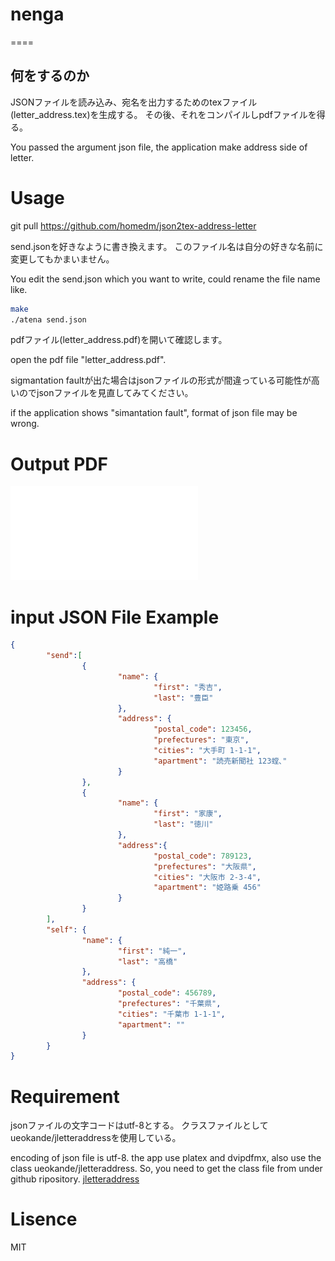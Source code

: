 # nenga
====

## 何をするのか
JSONファイルを読み込み、宛名を出力するためのtexファイル(letter_address.tex)を生成する。
その後、それをコンパイルしpdfファイルを得る。

You passed the argument json file, the application make address side of letter.

# Usage
git pull https://github.com/homedm/json2tex-address-letter 

send.jsonを好きなように書き換えます。
このファイル名は自分の好きな名前に変更してもかまいません。

You edit the send.json which you want to write, could rename the file name like.

``` sh
make
./atena send.json
```

pdfファイル(letter_address.pdf)を開いて確認します。

open the pdf file "letter_address.pdf".

sigmantation faultが出た場合はjsonファイルの形式が間違っている可能性が高いのでjsonファイルを見直してみてください。

if the application shows "simantation fault", format of json file may be wrong.

# Output PDF
![output.pdf](letter_address.pdf)

# input JSON File Example
``` send.json
{
		"send":[
				{
						"name": {
								"first": "秀吉",
								"last": "豊臣"
						},
						"address": {
								"postal_code": 123456,
								"prefectures": "東京",
								"cities": "大手町 1-1-1",
								"apartment": "読売新聞社 123螳､"
						}
				},
				{
						"name": {
								"first": "家康",
								"last": "徳川"
						},
						"address":{
								"postal_code": 789123,
								"prefectures": "大阪県",
								"cities": "大阪市 2-3-4",
								"apartment": "姫路乗 456"
						}
				}
		],
		"self": {
				"name": {
						"first": "純一",
						"last": "高橋"
				},
				"address": {
						"postal_code": 456789,
						"prefectures": "千葉県",
						"cities": "千葉市 1-1-1",
						"apartment": ""
				}
		}
}
```

# Requirement
jsonファイルの文字コードはutf-8とする。
クラスファイルとしてueokande/jletteraddressを使用している。

encoding of json file is utf-8.
the app use platex and dvipdfmx, also use the class ueokande/jletteraddress.
So, you need to get the class file from under github ripository.
[jletteraddress](https://github.com/ueokande/jletteraddress)

# Lisence
MIT
